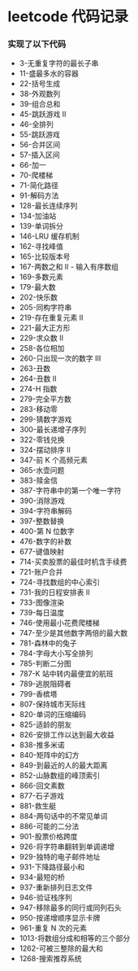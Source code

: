 # leetcode 代码记录
### 实现了以下代码
-  3-无重复字符的最长子串
-  11-盛最多水的容器
-  22-括号生成
-  38-外观数列
-  39-组合总和
-  45-跳跃游戏 II
-  46-全排列
-  55-跳跃游戏
-  56-合并区间
-  57-插入区间
-  66-加一
-  70-爬楼梯
-  71-简化路径
-  91-解码方法
-  128-最长连续序列
-  134-加油站
-  139-单词拆分
-  146-LRU 缓存机制
-  162-寻找峰值
-  165-比较版本号
-  167-两数之和 II - 输入有序数组
-  169-多数元素
-  179-最大数
-  202-快乐数
-  205-同构字符串
-  219-存在重复元素 II
-  221-最大正方形
-  229-求众数 II
-  258-各位相加
-  260-只出现一次的数字 III
-  263-丑数
-  264-丑数 II
-  274-H 指数
-  279-完全平方数
-  283-移动零
-  299-猜数字游戏
-  300-最长递增子序列
-  322-零钱兑换
-  324-摆动排序 II
-  347-前 K 个高频元素
-  365-水壶问题
-  383-赎金信
-  387-字符串中的第一个唯一字符
-  390-消除游戏
-  394-字符串解码
-  397-整数替换
-  400-第 N 位数字
-  476-数字的补数
-  677-键值映射
-  714-买卖股票的最佳时机含手续费
-  721-账户合并
-  724-寻找数组的中心索引
-  731-我的日程安排表 II
-  733-图像渲染
-  739-每日温度
-  746-使用最小花费爬楼梯
-  747-至少是其他数字两倍的最大数
-  781-森林中的兔子
-  784-字母大小写全排列
-  785-判断二分图
-  787-K 站中转内最便宜的航班
-  789-逃脱阻碍者
-  799-香槟塔
-  807-保持城市天际线
-  820-单词的压缩编码
-  825-适龄的朋友
-  826-安排工作以达到最大收益
-  838-推多米诺
-  840-矩阵中的幻方
-  849-到最近的人的最大距离
-  852-山脉数组的峰顶索引
-  866-回文素数
-  877-石子游戏
-  881-救生艇
-  884-两句话中的不常见单词
-  886-可能的二分法
-  901-股票价格跨度
-  926-将字符串翻转到单调递增
-  929-独特的电子邮件地址
-  931-下降路径最小和
-  934-最短的桥
-  937-重新排列日志文件
-  946-验证栈序列
-  947-移除最多的同行或同列石头
-  950-按递增顺序显示卡牌
-  961-重复 N 次的元素
-  1013-将数组分成和相等的三个部分
-  1262-可被三整除的最大和
-  1268-搜索推荐系统
